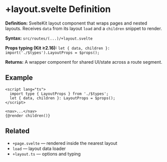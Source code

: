 # +layout.svelte Definition

**Definition:** SvelteKit layout component that wraps pages and nested
layouts. Receives `data` from its layout `load` and a `children`
snippet to render.

**Syntax:** `src/routes/(...)/+layout.svelte`

**Props typing (Kit ≥2.16):**
`let { data, children }: import('./$types').LayoutProps = $props();`

**Returns:** A wrapper component for shared UI/state across a route
segment.

## Example

```svelte
<script lang="ts">
  import type { LayoutProps } from './$types';
  let { data, children }: LayoutProps = $props();
</script>

<nav>...</nav>
{@render children()}
```

## Related

- `+page.svelte` — rendered inside the nearest layout
- `load` — layout data loader
- `+layout.ts` — options and typing
